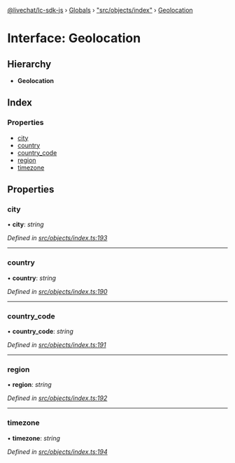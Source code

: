 [@livechat/lc-sdk-js](../README.md) › [Globals](../globals.md) › ["src/objects/index"](../modules/_src_objects_index_.md) › [Geolocation](_src_objects_index_.geolocation.md)

# Interface: Geolocation

## Hierarchy

* **Geolocation**

## Index

### Properties

* [city](_src_objects_index_.geolocation.md#city)
* [country](_src_objects_index_.geolocation.md#country)
* [country_code](_src_objects_index_.geolocation.md#country_code)
* [region](_src_objects_index_.geolocation.md#region)
* [timezone](_src_objects_index_.geolocation.md#timezone)

## Properties

###  city

• **city**: *string*

*Defined in [src/objects/index.ts:193](https://github.com/livechat/lc-sdk-js/blob/ce4846a/src/objects/index.ts#L193)*

___

###  country

• **country**: *string*

*Defined in [src/objects/index.ts:190](https://github.com/livechat/lc-sdk-js/blob/ce4846a/src/objects/index.ts#L190)*

___

###  country_code

• **country_code**: *string*

*Defined in [src/objects/index.ts:191](https://github.com/livechat/lc-sdk-js/blob/ce4846a/src/objects/index.ts#L191)*

___

###  region

• **region**: *string*

*Defined in [src/objects/index.ts:192](https://github.com/livechat/lc-sdk-js/blob/ce4846a/src/objects/index.ts#L192)*

___

###  timezone

• **timezone**: *string*

*Defined in [src/objects/index.ts:194](https://github.com/livechat/lc-sdk-js/blob/ce4846a/src/objects/index.ts#L194)*
